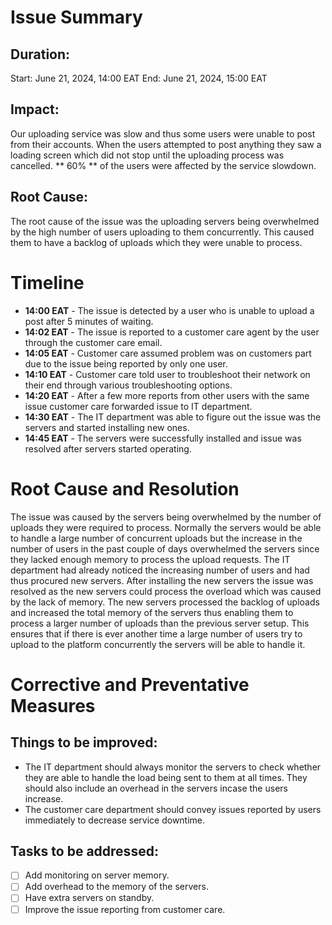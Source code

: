 # Issue Summary
## Duration:
Start: June 21, 2024, 14:00 EAT
End: June 21, 2024, 15:00 EAT

## Impact:
Our uploading service was slow and thus some users were unable to post from their accounts. When the users attempted to post anything they saw a loading screen which did not stop until the uploading process was cancelled. ** 60% ** of the users were affected by the service slowdown.

## Root Cause:
The root cause of the issue was the uploading servers being overwhelmed by the high number of users uploading to them concurrently. This caused them to have a backlog of uploads which they were unable to process.

# Timeline
- **14:00 EAT** - The issue is detected by a user who is unable to upload a post after 5 minutes of waiting.
- **14:02 EAT** - The issue is reported to a customer care agent by the user through the customer care email.
- **14:05 EAT** - Customer care assumed problem was on customers part due to the issue being reported by only one user.
- **14:10 EAT** - Customer care told user to troubleshoot their network on their end through various troubleshooting options.
- **14:20 EAT** - After a few more reports from other users with the same issue customer care forwarded issue to IT department.
- **14:30 EAT** - The IT department was able to figure out the issue was the servers and started installing new ones.
- **14:45 EAT** - The servers were successfully installed and issue was resolved after servers started operating.

# Root Cause and Resolution
The issue was caused by the servers being overwhelmed by the number of uploads they were required to process. Normally the servers would be able to handle a large number of concurrent uploads but the increase in the number of users in the past couple of days overwhelmed the servers since they lacked enough memory to process the upload requests. The IT department had already noticed the increasing number of users and had thus procured new servers. After installing the new servers the issue was resolved as the new servers could process the overload which was caused by the lack of memory. The new servers processed the backlog of uploads and increased the total memory of the servers thus enabling them to process a larger number of uploads than the previous server setup. This ensures that if there is ever another time a large number of users try to upload to the platform concurrently the servers will be able to handle it.

# Corrective and Preventative Measures
## Things to be improved:
- The IT department should always monitor the servers to check whether they are able to handle the load being sent to them at all times. They should also include an overhead in the servers incase the users increase.
- The customer care department should convey issues reported by users immediately to decrease service downtime.

## Tasks to be addressed:
- [ ] Add monitoring on server memory.
- [ ] Add overhead to the memory of the servers.
- [ ] Have extra servers on standby.
- [ ] Improve the issue reporting from customer care.
